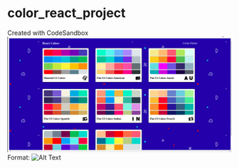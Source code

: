 # color_react_project
Created with CodeSandbox
![GitHub Logo](/capturas/one.png)
Format: ![Alt Text](url)
